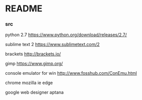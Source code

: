 # README #

### src ###
python 2.7
https://www.python.org/download/releases/2.7/

sublime text 2 
https://www.sublimetext.com/2

brackets
http://brackets.io/

gimp
https://www.gimp.org/

console emulator for win
http://www.fosshub.com/ConEmu.html

chrome
mozilla
ie edge

google web designer
aptana




